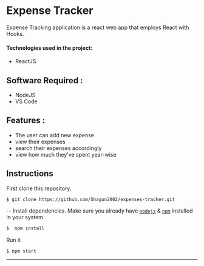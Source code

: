 # Expense Tracker 

Expense Tracking application is a react web app that employs React with Hooks.

#### Technologies used in the project:

- ReactJS

## Software Required :

- NodeJS
- VS Code


## Features :

- The user can add new expense
- view their expenses 
- search their expenses accordingly
- view how much they've spent year-wise


## Instructions

First clone this repository.
```bash
$ git clone https://github.com/Shagun2002/expenses-tracker.git
```
--
Install dependencies. Make sure you already have [`nodejs`](https://nodejs.org/en/) & [`npm`](https://www.npmjs.com/) installed in your system.

```bash
$  npm install 
```

Run it
```bash
$ npm start 
```
---
